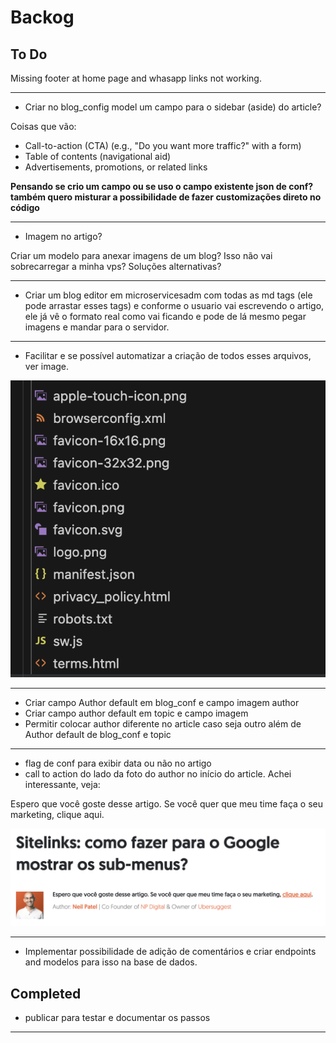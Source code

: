 # Backog

## To Do

Missing footer at home page and whasapp links not working.

---


- Criar no blog_config model um campo para o sidebar (aside) do article?

Coisas que vão:

- Call-to-action (CTA) (e.g., "Do you want more traffic?" with a form)
- Table of contents (navigational aid)
- Advertisements, promotions, or related links

**Pensando se crio um campo ou se uso o campo existente json de conf?**
**também quero misturar a possibilidade de fazer customizações direto no código**

---

- Imagem no artigo?

Criar um modelo para anexar imagens de um blog? Isso não vai sobrecarregar a minha vps? Soluções alternativas?

---

- Criar um blog editor em microservicesadm com todas as md tags (ele pode arrastar esses tags) e conforme o usuario vai escrevendo o artigo, ele já vê o formato real como vai ficando e pode de lá mesmo pegar imagens e mandar para o servidor.

---

- Facilitar e se possível automatizar a criação de todos esses arquivos, ver image.

![alt text](image.png)

---

- Criar campo Author default em blog_conf e campo imagem author
- Criar campo author default em topic e campo imagem
- Permitir colocar author diferente no article caso seja outro além de Author default de blog_conf e topic

---

- flag de conf para exibir data ou não no artigo
- call to action do lado da foto do author no início do article. Achei interessante, veja:

Espero que você goste desse artigo. Se você quer que meu time faça o seu marketing, clique aqui.

![alt text](image-1.png)

---

- Implementar possibilidade de adição de comentários e criar endpoints and modelos para isso na base de dados.

## Completed

- publicar para testar e documentar os passos

---
